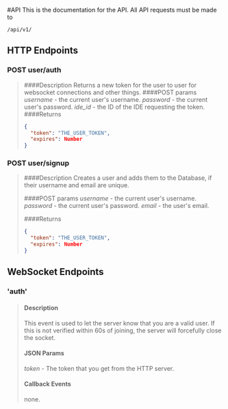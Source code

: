 #API
This is the documentation for the API. All API requests must be made to 
```http
/api/v1/
```

## HTTP Endpoints

### POST user/auth
> ####Description
> Returns a new token for the user to user for websocket connections and other things.
> ####POST params
> _username_ - the current user's username.
> _password_ - the current user's password.
> _ide_id_ - the ID of the IDE requesting the token.
> ####Returns
> ```json
> {
>   "token": "THE_USER_TOKEN",
>   "expires": Number
> }
> ```

### POST user/signup
> ####Description
> Creates a user and adds them to the Database, if their username and email are unique.
>
> ####POST params
> _username_ - the current user's username.
> _password_ - the current user's password.
> _email_ - the user's email.
>
> ####Returns
> ```json
> {
>   "token": "THE_USER_TOKEN",
>   "expires": Number
> }
> ```

## WebSocket Endpoints

### 'auth'
> #### Description
> This event is used to let the server know that you are a valid user. If this is not verified within 60s of joining, the server will forcefully close the socket.
> #### JSON Params
> _token_ - The token that you get from the HTTP server.
> #### Callback Events
> none.